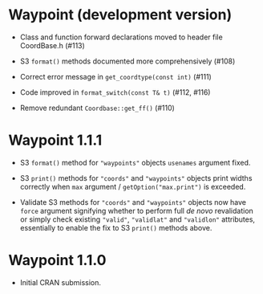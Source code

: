 # Waypoint (development version)

* Class and function forward declarations moved to header file CoordBase.h (#113)

* S3 `format()` methods documented more comprehensively (#108)

* Correct error message in `get_coordtype(const int)` (#111)

* Code improved in `format_switch(const T& t)` (#112, #116)

* Remove redundant `Coordbase::get_ff()` (#110)

# Waypoint 1.1.1

* S3 `format()` method for `"waypoints"` objects `usenames` argument fixed.

* S3 `print()` methods for `"coords"` and `"waypoints"` objects print widths correctly when `max` argument / `getOption("max.print")` is exceeded.

* Validate S3 methods for `"coords"` and `"waypoints"` objects now have `force` argument signifying whether to perform full _de novo_ revalidation
  or simply check existing `"valid"`, `"validlat"` and `"validlon"` attributes, essentially to enable the fix to S3 `print()` methods above.

# Waypoint 1.1.0

* Initial CRAN submission.
